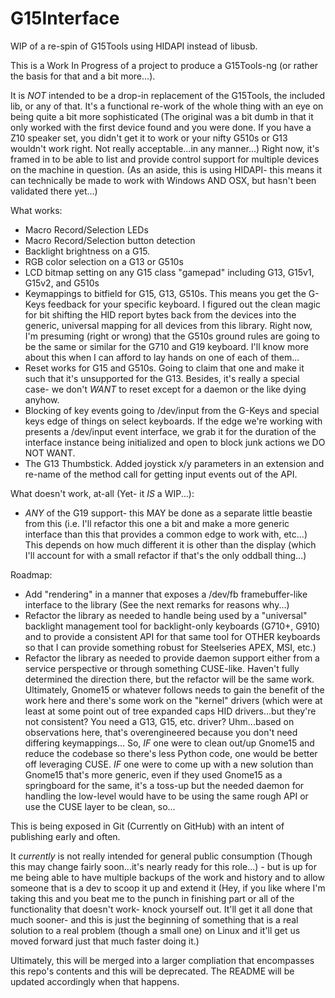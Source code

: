 G15Interface
===========

WIP of a re-spin of G15Tools using HIDAPI instead of libusb.

This is a Work In Progress of a project to produce a G15Tools-ng (or rather the
basis for that and a bit more...).

It is *NOT* intended to be a drop-in replacement of the G15Tools, the included
lib, or any of that.  It's a functional re-work of the whole thing with an eye
on being quite a bit more sophisticated (The original was a bit dumb in that it
only worked with the first device found and you were done.  If you have a Z10
speaker set, you didn't get it to work or your nifty G510s or G13 wouldn't work
right.  Not really acceptable...in any manner...)  Right now, it's framed in to
be able to list and provide control support for multiple devices on the machine
in question.  (As an aside, this is using HIDAPI- this means it can technically
be made to work with Windows AND OSX, but hasn't been validated there yet...)

What works:

- Macro Record/Selection LEDs
- Macro Record/Selection button detection
- Backlight brightness on a G15.
- RGB color selection on a G13 or G510s
- LCD bitmap setting on any G15 class "gamepad" including G13, G15v1, G15v2,
  and G510s
- Keymappings to bitfield for G15, G13, G510s.  This means you get the G-Keys
  feedback for your specific keyboard.  I figured out the clean magic for bit
  shifting the HID report bytes back from the devices into the generic, universal
  mapping for all devices from this library.  Right now, I'm presuming (right or
  wrong) that the G510s ground rules are going to be the same or similar for the
  G710 and G19 keyboard.  I'll know more about this when I can afford to lay hands
  on one of each of them...
- Reset works for G15 and G510s.  Going to claim that one and make it such that
  it's unsupported for the G13.  Besides, it's really a special case- we don't
  *WANT* to reset except for a daemon or the like dying anyhow.
- Blocking of key events going to /dev/input from the G-Keys and special
  keys edge of things on select keyboards.  If the edge we're working with
  presents a /dev/input event interface, we grab it for the duration of the
  interface instance being initialized and open to block junk actions we
  DO NOT WANT.
- The G13 Thumbstick.  Added joystick x/y parameters in an extension and re-name of
  the method call for getting input events out of the API.

What doesn't work, at-all (Yet- it *IS* a WIP...):

- *ANY* of the G19 support- this MAY be done as a separate little
  beastie from this (i.e. I'll refactor this one a bit and make a more
  generic interface than this that provides a common edge to work with,
  etc...)  This depends on how much different it is other than the
  display (which I'll account for with a small refactor if that's the
  only oddball thing...)


Roadmap:

- Add "rendering" in a manner that exposes a /dev/fb framebuffer-like
  interface to the library (See the next remarks for reasons why...)
- Refactor the library as needed to handle being used by a "universal"
  backlight management tool for backlight-only keyboards (G710+, G910)
  and to provide a consistent API for that same tool for OTHER keyboards
  so that I can provide something robust for Steelseries APEX, MSI, etc.)
- Refactor the library as needed to provide daemon support either from
  a service perspective or through something CUSE-like.  Haven't
  fully determined the direction there, but the refactor will be the
  same work.  Ultimately, Gnome15 or whatever follows needs to gain
  the benefit of the work here and there's some work on the "kernel"
  drivers (which were at least at some point out of tree expanded caps
  HID drivers...but they're not consistent?  You need a G13, G15, etc.
  driver?  Uhm...based on observations here, that's overengineered
  because you don't need differing keymappings...  So, *IF* one were
  to clean out/up Gnome15 and reduce the codebase so there's less
  Python code, one would be better off leveraging CUSE.  *IF* one were
  to come up with a new solution than Gnome15 that's more generic, even
  if they used Gnome15 as a springboard for the same, it's a toss-up
  but the needed daemon for handling the low-level would have to be
  using the same rough API or use the CUSE layer to be clean, so...

This is being exposed in Git (Currently on GitHub) with an intent of
publishing early and often.

It *currently* is not really intended for general public consumption (Though
this may change fairly soon...it's nearly ready for this role...) - but
is up for me being able to have multiple backups of the work and history
and to allow someone that is a dev to scoop it up and extend it (Hey, if you
like where I'm taking this and you beat me to the punch in finishing part
or all of the functionality that doesn't work- knock yourself out.  It'll
get it all done that much sooner- and this is just the beginning of something
that is a real solution to a real problem (though a small one) on Linux
and it'll get us moved forward just that much faster doing it.)

Ultimately, this will be merged into a larger compliation that encompasses
this repo's contents and this will be deprecated.  The README will be
updated accordingly when that happens.
